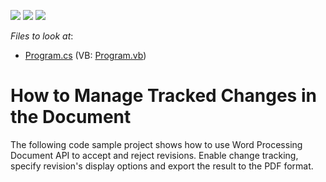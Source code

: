 <!-- default badges list -->
![](https://img.shields.io/endpoint?url=https://codecentral.devexpress.com/api/v1/VersionRange/214142153/19.2.2%2B)
[![](https://img.shields.io/badge/Open_in_DevExpress_Support_Center-FF7200?style=flat-square&logo=DevExpress&logoColor=white)](https://supportcenter.devexpress.com/ticket/details/T827763)
[![](https://img.shields.io/badge/📖_How_to_use_DevExpress_Examples-e9f6fc?style=flat-square)](https://docs.devexpress.com/GeneralInformation/403183)
<!-- default badges end -->
<!-- default file list -->
*Files to look at*:

* [Program.cs](./CS/word-processing-document-api-track-changes/Program.cs) (VB: [Program.vb](./VB/word-processing-document-api-track-changes/Program.vb))
<!-- default file list end -->

# How to Manage Tracked Changes in the Document

The following code sample project shows how to use Word Processing Document API to accept and reject revisions. Enable change tracking, specify revision's display options and export the result to the PDF format.
